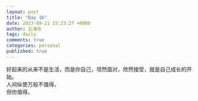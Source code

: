 ```yaml
---
layout: post
title: "Day 16"
date: 2023-09-21 15:23:27 +0800
author: 丘海东 
tags: daily
comments: true
categories: personal
published: true
---
```

好起来的从来不是生活，而是你自己，坦然面对，欣然接受，就是自己成长的开始。  
人间纵使万般不值得，  
但你值得。
